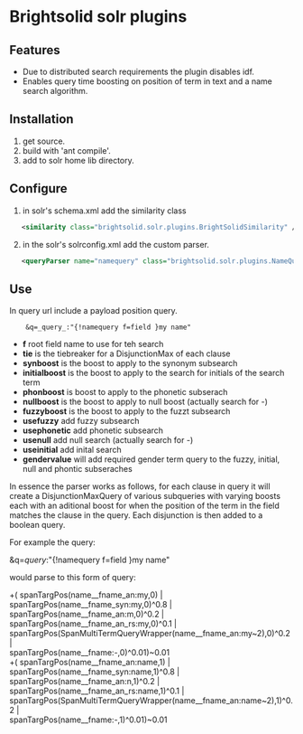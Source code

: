# Brightsolid solr plugins

## Features
* Due to distributed search requirements the plugin disables idf.
* Enables query time boosting on position of term in text and a name search algorithm.


## Installation
1. get source.
2. build with 'ant compile'.
3. add to solr home lib directory.

## Configure 
1. in solr's schema.xml add the similarity class

```xml
   <similarity class="brightsolid.solr.plugins.BrightSolidSimilarity" />
```

2. in the solr's solrconfig.xml add the custom parser.

```xml
   <queryParser name="namequery" class="brightsolid.solr.plugins.NameQueryPlugin"/>
```

## Use 
In query url include a payload position query.

```
	&q=_query_:"{!namequery f=field }my name"
```	
* **f** root field name to use for teh search
* **tie** is the tiebreaker for a DisjunctionMax of each clause
* **synboost** is the boost to apply to the synonym subsearch
* **initialboost** is the boost to apply to the search for initials of the search term
* **phonboost** is boost to apply to the phonetic subserach
* **nullboost** is the boost to apply to null boost (actually search for -)
* **fuzzyboost** is the boost to apply to the fuzzt subsearch
* **usefuzzy** add fuzzy subsearch
* **usephonetic** add phonetic subsearch
* **usenull** add null search (actually search for -)
* **useinitial** add inital search
* **gendervalue** will add required gender term query to the fuzzy, initial, null and phontic subseraches


In essence the parser works as follows, for each clause in query it will create a DisjunctionMaxQuery of various subqueries with varying boosts
each with an aditional boost for when the position of the term in the field matches the clause in the query. Each disjunction is then added to a boolean query. 

For example the query:

&q=_query_:"{!namequery f=field }my name"

would parse to this form of query:

+( 	spanTargPos(name__fname_an:my,0) | <br/>
	spanTargPos(name__fname_syn:my,0)^0.8 | <br/>
	spanTargPos(name__fname_an:m,0)^0.2 | <br/>
	spanTargPos(name__fname_an_rs:my,0)^0.1 | <br/>
	spanTargPos(SpanMultiTermQueryWrapper(name__fname_an:my~2),0)^0.2 | <br/>
	spanTargPos(name__fname:-,0)^0.01)~0.01 <br/>
 +( spanTargPos(name__fname_an:name,1) | <br/>
	spanTargPos(name__fname_syn:name,1)^0.8 | <br/>
	spanTargPos(name__fname_an:n,1)^0.2 | <br/>
	spanTargPos(name__fname_an_rs:name,1)^0.1 | <br/>
	spanTargPos(SpanMultiTermQueryWrapper(name__fname_an:name~2),1)^0.2 | <br/>
	spanTargPos(name__fname:-,1)^0.01)~0.01 <br/>

